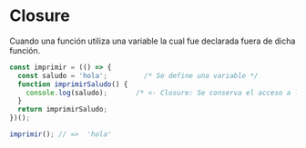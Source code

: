 # Closure
Cuando una función utiliza una variable la cual fue declarada fuera de dicha función.

```javascript
const imprimir = (() => {
  const saludo = 'hola';         /* Se define una variable */
  function imprimirSaludo() {
    console.log(saludo);       /* <- Closure: Se conserva el acceso a la variable h */
  }
  return imprimirSaludo;
})();

imprimir(); // =>  'hola'
```
